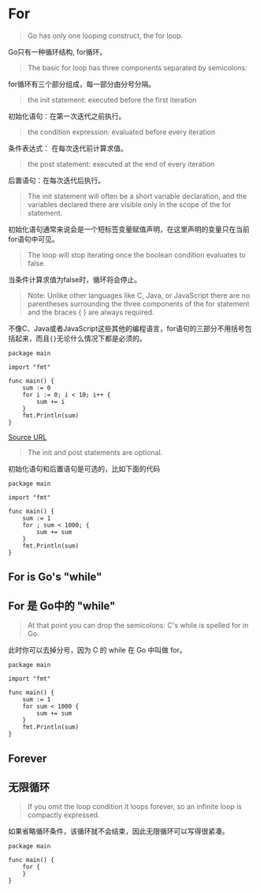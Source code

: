 
# For

> Go has only one looping construct, the for loop.

Go只有一种循环结构, for循环。

> The basic for loop has three components separated by semicolons:

for循环有三个部分组成，每一部分由分号分隔。

>the init statement: executed before the first iteration

初始化语句：在第一次迭代之前执行。

>the condition expression: evaluated before every iteration

条件表达式： 在每次迭代前计算求值。

>the post statement: executed at the end of every iteration

后置语句：在每次迭代后执行。

> The init statement will often be a short variable declaration, and the variables declared there are visible only in the scope of the for statement.

初始化语句通常来说会是一个短标签变量赋值声明，在这里声明的变量只在当前for语句中可见。

> The loop will stop iterating once the boolean condition evaluates to false.

当条件计算求值为false时，循环将会停止。

> Note: Unlike other languages like C, Java, or JavaScript there are no parentheses surrounding the three components of the for statement and the braces { } are always required.

不像C、Java或者JavaScript这些其他的编程语言，for语句的三部分不用括号包括起来，而且`{}`无论什么情况下都是必须的。

```
package main

import "fmt"

func main() {
	sum := 0
	for i := 0; i < 10; i++ {
		sum += i
	}
	fmt.Println(sum)
}
```

[Source URL](https://tour.golang.org/flowcontrol/1)


> The init and post statements are optional.

初始化语句和后置语句是可选的，比如下面的代码

```
package main

import "fmt"

func main() {
	sum := 1
	for ; sum < 1000; {
		sum += sum
	}
	fmt.Println(sum)
}
```

## For is Go's "while"

## For 是 Go中的 "while"

> At that point you can drop the semicolons: C's while is spelled for in Go.

此时你可以去掉分号，因为 C 的 while 在 Go 中叫做 for。

```
package main

import "fmt"

func main() {
	sum := 1
	for sum < 1000 {
		sum += sum
	}
	fmt.Println(sum)
}
```

## Forever

## 无限循环

> If you omit the loop condition it loops forever, so an infinite loop is compactly expressed.

如果省略循环条件，该循环就不会结束，因此无限循环可以写得很紧凑。

```
package main

func main() {
	for {
	}
}
```

